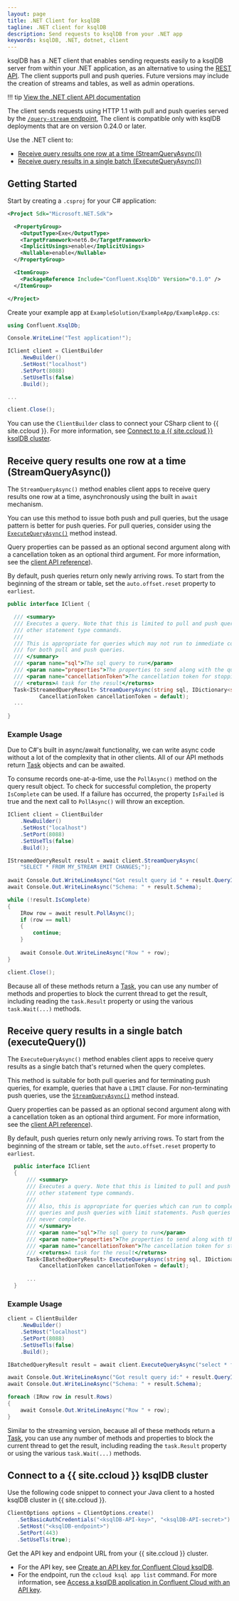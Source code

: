 ```yaml
---
layout: page
title: .NET Client for ksqlDB
tagline: .NET client for ksqlDB
description: Send requests to ksqlDB from your .NET app
keywords: ksqlDB, .NET, dotnet, client
---
```


ksqlDB has a .NET client that enables sending requests easily to a ksqlDB server
from within your .NET application, as an alternative to using the [REST API](../api.md).
The client supports pull and push queries. Future versions may include the
creation of streams and tables, as well as admin operations.

!!! tip
[View the .NET client API documentation](dotnet-client-api/api/Confluent.KsqlDb.html)

The client sends requests using HTTP 1.1 with pull and push queries served by
the [`/query-stream` endpoint](../../developer-guide/ksqldb-rest-api/streaming-endpoint.md#executing-pull-or-push-queries),
The client is compatible only with ksqlDB deployments that are on version 0.24.0 or later.

Use the .NET client to:

- [Receive query results one row at a time (StreamQueryAsync())](#stream-query)
- [Receive query results in a single batch (ExecuteQueryAsync())](#execute-query)

Getting Started
---------------

Start by creating a `.csproj` for your C# application:

```xml
<Project Sdk="Microsoft.NET.Sdk">

  <PropertyGroup>
    <OutputType>Exe</OutputType>
    <TargetFramework>net6.0</TargetFramework>
    <ImplicitUsings>enable</ImplicitUsings>
    <Nullable>enable</Nullable>
  </PropertyGroup>

  <ItemGroup>
    <PackageReference Include="Confluent.KsqlDb" Version="0.1.0" />
  </ItemGroup>

</Project>
```

Create your example app at `ExampleSolution/ExampleApp/ExampleApp.cs`:

```csharp
using Confluent.KsqlDb;

Console.WriteLine("Test application!");

IClient client = ClientBuilder
    .NewBuilder()
    .SetHost("localhost")
    .SetPort(8088)
    .SetUseTls(false)
    .Build();

...

client.Close();

```

You can use the `ClientBuilder` class to connect your CSharp client to
{{ site.ccloud }}. For more information, see
[Connect to a {{ site.ccloud }} ksqlDB cluster](#connect-to-cloud).

Receive query results one row at a time (StreamQueryAsync())<a name="stream-query"></a>
----------------------------------------------------------------------------------

The `StreamQueryAsync()` method enables client apps to receive query results one row at a time,
asynchronously using the built in `await` mechanism.

You can use this method to issue both push and pull queries, but the usage pattern is better for push queries.
For pull queries, consider using the [`ExecuteQueryAsync()`](#execute-query)
method instead.

Query properties can be passed as an optional second argument along with a cancellation token 
as an optional third argument. For more information, see the
[client API reference](dotnet-client-api/api/Confluent.KsqlDb.IClient.html#Confluent_KsqlDb_IClient_StreamQueryAsync_System_String_CancellationToken_)).

By default, push queries return only newly arriving rows. To start from the beginning of the stream or table,
set the `auto.offset.reset` property to `earliest`.

```csharp
public interface IClient {

  /// <summary>
  /// Executes a query. Note that this is limited to pull and push queries and does not cover
  /// other statement type commands.
  /// 
  /// This is appropriate for queries which may not run to immediate completion, so this works well
  /// for both pull and push queries.
  /// </summary>
  /// <param name="sql">The sql query to run</param>
  /// <param name="properties">The properties to send along with the query</param>
  /// <param name="cancellationToken">The cancellation token for stopping the query</param>
  /// <returns>A task for the result</returns>
  Task<IStreamedQueryResult> StreamQueryAsync(string sql, IDictionary<string, object> properties = null,
          CancellationToken cancellationToken = default);
  ...
  
}
```

### Example Usage ###

Due to C#'s built in async/await functionality, we can write async code without a lot of the
complexity that in other clients.  All of our API methods return [Task](https://docs.microsoft.com/en-us/dotnet/api/system.threading.tasks.task-1) objects and can be awaited.

To consume records one-at-a-time, use the `PollAsync()` method on the query result object.
To check for successful completion, the property `IsComplete` can be used.  If a failure
has occurred, the property `IsFailed` is true and the next call to `PollAsync()` will throw an exception.

```csharp
IClient client = ClientBuilder
    .NewBuilder()
    .SetHost("localhost")
    .SetPort(8088)
    .SetUseTls(false)
    .Build();

IStreamedQueryResult result = await client.StreamQueryAsync(
    "SELECT * FROM MY_STREAM EMIT CHANGES;");
    
await Console.Out.WriteLineAsync("Got result query id " + result.QueryId);
await Console.Out.WriteLineAsync("Schema: " + result.Schema);

while (!result.IsComplete)
{
    IRow row = await result.PollAsync();
    if (row == null)
    {
        continue;
    }
  
    await Console.Out.WriteLineAsync("Row " + row);
}

client.Close();
```

Because all of these methods return a [Task](https://docs.microsoft.com/en-us/dotnet/api/system.threading.tasks.task-1),
you can use any number of methods and properties to block the current thread to
get the result, including reading the `task.Result` property or using the various
`task.Wait(...)` methods.

Receive query results in a single batch (executeQuery())<a name="execute-query"></a>
------------------------------------------------------------------------------------

The `ExecuteQueryAsync()` method enables client apps to receive query results as a single batch
that's returned when the query completes.

This method is suitable for both pull queries and for terminating push queries,
for example, queries that have a `LIMIT` clause. For non-terminating push queries,
use the [`StreamQueryAsync()`](#stream-query) method instead.

Query properties can be passed as an optional second argument along with a cancellation token
as an optional third argument. For more information, see the 
[client API reference](dotnet-client-api/api/Confluent.KsqlDb.IClient.html#Confluent_KsqlDb_IClient_ExecuteQueryAsync_System_String_CancellationToken_)).

By default, push queries return only newly arriving rows. To start from the beginning of the stream or table,
set the `auto.offset.reset` property to `earliest`.

```csharp
  public interface IClient
  {
      /// <summary>
      /// Executes a query. Note that this is limited to pull and push queries and does not cover
      /// other statement type commands.
      /// 
      /// Also, this is appropriate for queries which can run to completion in a batch, namely pull
      /// queries and push queries with limit statements. Push queries without limit statements will
      /// never complete.
      /// </summary>
      /// <param name="sql">The sql query to run</param>
      /// <param name="properties">The properties to send along with the query</param>
      /// <param name="cancellationToken">The cancellation token for stopping the query</param>
      /// <returns>A task for the result</returns>
      Task<IBatchedQueryResult> ExecuteQueryAsync(string sql, IDictionary<string, object> properties = null, 
          CancellationToken cancellationToken = default);
          
      ...
  }
```

### Example Usage ###

```csharp
client = ClientBuilder
    .NewBuilder()
    .SetHost("localhost")
    .SetPort(8088)
    .SetUseTls(false)
    .Build();

IBatchedQueryResult result = await client.ExecuteQueryAsync("select * from RATINGS_BY_USER;");

await Console.Out.WriteLineAsync("Got result query id:" + result.QueryId);
await Console.Out.WriteLineAsync("Schema: " + result.Schema);

foreach (IRow row in result.Rows)
{
    await Console.Out.WriteLineAsync("Row " + row);
}
```

Similar to the streaming version, because all of these methods return a
[Task](https://docs.microsoft.com/en-us/dotnet/api/system.threading.tasks.task-1),
you can use any number of methods and properties to block the current thread to
get the result, including reading the `task.Result` property or using the various
`task.Wait(...)` methods.

Connect to a {{ site.ccloud }} ksqlDB cluster <a name="connect-to-cloud"></a>
-----------------------------------------------------------------------------

Use the following code snippet to connect your Java client to a hosted ksqlDB
cluster in {{ site.ccloud }}.

```csharp
ClientOptions options = ClientOptions.create()
   .SetBasicAuthCredentials("<ksqlDB-API-key>", "<ksqlDB-API-secret>")
   .SetHost("<ksqlDB-endpoint>")
   .SetPort(443)
   .SetUseTls(true);
```

Get the API key and endpoint URL from your {{ site.ccloud }} cluster.

- For the API key, see
  [Create an API key for Confluent Cloud ksqlDB](https://docs.confluent.io/cloud/current/cp-component/ksqldb-ccloud-cli.html#create-an-api-key-for-ccloud-ksql-cloud-through-the-ccloud-cli).
- For the endpoint, run the `ccloud ksql app list` command. For more information,
  see [Access a ksqlDB application in Confluent Cloud with an API key](https://docs.confluent.io/cloud/current/cp-component/ksqldb-ccloud-cli.html#access-a-ksql-cloud-application-in-ccloud-with-an-api-key).
